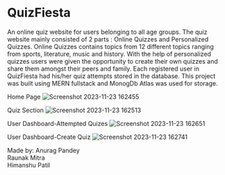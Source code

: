 # QuizFiesta


An online quiz website for users belonging to all age groups. The quiz website mainly consisted of 2 parts :
Online Quizzes and Personalized Quizzes. Online Quizzes contains topics from 12 different topics ranging from sports, literature, music and history. 
With the help of personalized quizzes users were given the opportunity to create their own quizzes and share them amongst their peers and family. 
Each registered user in QuizFiesta had his/her quiz attempts stored in the database. This project was built using MERN fullstack and MonogDb Atlas was used for storage.

Home Page
![Screenshot 2023-11-23 162455](https://github.com/anurag-p15/QuizFiesta/assets/108535343/d734e756-c9fa-4fc2-beb5-62b74b56683c)

Quiz Section
![Screenshot 2023-11-23 162513](https://github.com/anurag-p15/QuizFiesta/assets/108535343/570219f5-e4fd-4e3e-81c7-5d45021b8483)

User Dashboard-Attempted Quizes
![Screenshot 2023-11-23 162651](https://github.com/anurag-p15/QuizFiesta/assets/108535343/76585a58-14ab-4c6f-a915-0c4a8b0303f9)

User Dashboard-Create Quiz
![Screenshot 2023-11-23 162741](https://github.com/anurag-p15/QuizFiesta/assets/108535343/f33ffd28-9af8-4ddf-870c-f3bcc5ad64af)


Made by:
Anurag Pandey\
Raunak Mitra\
Himanshu Patil
